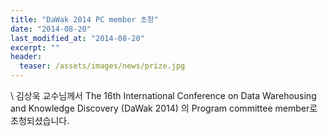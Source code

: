 ```yaml
---
title: "DaWak 2014 PC member 초청"
date: "2014-08-20"
last_modified_at: "2014-08-20"
excerpt: ""
header:
  teaser: /assets/images/news/prize.jpg
---
```

\\
김상욱 교수님께서 The 16th International Conference on Data Warehousing and Knowledge Discovery (DaWak 2014) 의 Program committee member로 초청되셨습니다.